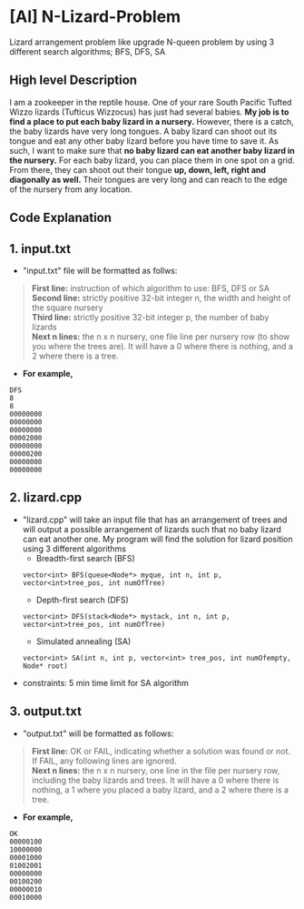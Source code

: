 # [AI] N-Lizard-Problem
Lizard arrangement problem like upgrade N-queen problem by using 3 different search algorithms; BFS, DFS, SA


## High level Description
I am a zookeeper in the reptile house. One of your rare South Pacific Tufted Wizzo lizards (Tufticus Wizzocus) has just had several babies. __My job is to find a place to put each baby lizard in a nursery.__ However, there is a catch, the baby lizards have very long tongues. A baby lizard can shoot out its tongue and eat any other baby lizard before you have time to save it. As such, I want to make sure that __no baby lizard can eat another baby lizard in the nursery.__ For each baby lizard, you can place them in one spot on a grid. From there, they can shoot out their tongue __up, down, left, right and diagonally as well.__ Their tongues are very long and can reach to the edge of the nursery from any location.

## Code Explanation
## 1. input.txt
- "input.txt" file will be formatted as follws:
> __First line:__ instruction of which algorithm to use: BFS, DFS or SA<br />
> __Second line:__ strictly positive 32-bit integer n, the width and height of the square nursery<br />
> __Third line:__ strictly positive 32-bit integer p, the number of baby lizards<br />
> __Next n lines:__ the n x n nursery, one file line per nursery row (to show you where the trees are). It will have a 0 where there is nothing, and a 2 where there is a tree.<br />
- __For example,__<br />
```
DFS
8
8
00000000
00000000
00000000
00002000
00000000
00000200
00000000
00000000
```
## 2. lizard.cpp
- "lizard.cpp" will take an input file that has an arrangement of trees and will output a possible arrangement of lizards such that no baby lizard can eat another one. My program will find the solution for lizard position using 3 different algorithms
  * Breadth-first search (BFS) 
  ```
  vector<int> BFS(queue<Node*> myque, int n, int p, vector<int>tree_pos, int numOfTree)
  ```
  * Depth-first search (DFS)
  ```
  vector<int> DFS(stack<Node*> mystack, int n, int p, vector<int>tree_pos, int numOfTree)
  ```
  * Simulated annealing (SA)
  ```
  vector<int> SA(int n, int p, vector<int> tree_pos, int numOfempty, Node* root)
  ```
- constraints: 5 min time limit for SA algorithm

## 3. output.txt
- "output.txt" will be formatted as follows:<br />
> __First line:__ OK or FAIL, indicating whether a solution was found or not. If FAIL, any following lines are ignored.<br />
> __Next n lines:__ the n x n nursery, one line in the file per nursery row, including the baby lizards and trees. It will have a 0 where there is nothing, a 1 where you placed a baby lizard, and a 2 where there is a tree.<br />
- __For example,__<br />
```
OK
00000100
10000000
00001000
01002001
00000000
00100200
00000010
00010000
```
